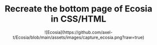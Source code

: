 <h1 align="center"> Recreate the bottom page of Ecosia in CSS/HTML </h1>

<div align="center">![Ecosia](https://github.com/axel-t/Ecosia/blob/main/assets/images/capture_ecosia.png?raw=true)</div>
